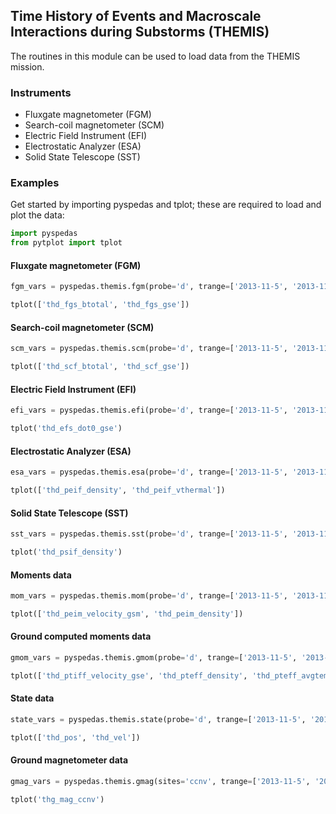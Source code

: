 
## Time History of Events and Macroscale Interactions during Substorms (THEMIS)
The routines in this module can be used to load data from the THEMIS mission. 

### Instruments
- Fluxgate magnetometer (FGM)
- Search-coil magnetometer (SCM)
- Electric Field Instrument (EFI)
- Electrostatic Analyzer (ESA)
- Solid State Telescope (SST)

### Examples
Get started by importing pyspedas and tplot; these are required to load and plot the data:

```python
import pyspedas
from pytplot import tplot
```

#### Fluxgate magnetometer (FGM)

```python
fgm_vars = pyspedas.themis.fgm(probe='d', trange=['2013-11-5', '2013-11-6'])

tplot(['thd_fgs_btotal', 'thd_fgs_gse'])
```

#### Search-coil magnetometer (SCM)

```python
scm_vars = pyspedas.themis.scm(probe='d', trange=['2013-11-5', '2013-11-6'])

tplot(['thd_scf_btotal', 'thd_scf_gse'])
```

#### Electric Field Instrument (EFI)

```python
efi_vars = pyspedas.themis.efi(probe='d', trange=['2013-11-5', '2013-11-6'])

tplot('thd_efs_dot0_gse')
```

#### Electrostatic Analyzer (ESA)

```python
esa_vars = pyspedas.themis.esa(probe='d', trange=['2013-11-5', '2013-11-6'])

tplot(['thd_peif_density', 'thd_peif_vthermal'])
```

#### Solid State Telescope (SST)

```python
sst_vars = pyspedas.themis.sst(probe='d', trange=['2013-11-5', '2013-11-6'])

tplot('thd_psif_density')
```

#### Moments data

```python
mom_vars = pyspedas.themis.mom(probe='d', trange=['2013-11-5', '2013-11-6'])

tplot(['thd_peim_velocity_gsm', 'thd_peim_density'])
```

#### Ground computed moments data

```python
gmom_vars = pyspedas.themis.gmom(probe='d', trange=['2013-11-5', '2013-11-6'])

tplot(['thd_ptiff_velocity_gse', 'thd_pteff_density', 'thd_pteff_avgtemp'])
```

#### State data

```python
state_vars = pyspedas.themis.state(probe='d', trange=['2013-11-5', '2013-11-6'])

tplot(['thd_pos', 'thd_vel'])
```

#### Ground magnetometer data

```python
gmag_vars = pyspedas.themis.gmag(sites='ccnv', trange=['2013-11-5', '2013-11-6'])

tplot('thg_mag_ccnv')
```



